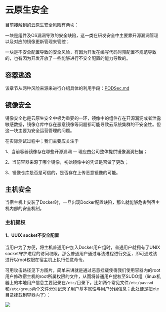 # 云原生安全

目前接触到的云原生安全风险有两块：

一块是组件及OS漏洞导致的安全缺陷，这一类在研发安全中主要靠开源漏洞管理以及对应的镜像更新管理来管控；

一块是不安全配置导致的安全风险，有因为开发在编写代码时预配置不规范导致的，也有因为开发开放了一些能够进行不安全配置的能力导致的。

## 容器逃逸

该章节从两种风险来源来进行介绍具体的利用手段：[PODSec.md](PODSec.md)

## 镜像安全

镜像安全也是云原生安全中极为重要的一环，镜像中的组件存在开源漏洞或者泄露敏感数据，镜像仓库中存在恶意镜像等问题都可能导致云系统集群的不安全性。但这一块主要为安全运营管理的问题。

在实际测试过程中；我们主要应关注于

1、当前容器镜像存在哪些开源漏洞 -- 理应由公司整体提供镜像漏洞扫描；

2、当前容器来源于哪个镜像，初始镜像中的凭证是否做了更改；

3、镜像仓库是否是可信的，是否存在上传恶意镜像的可能。

## 主机安全

当宿主机上安装了Docker时，一旦出现Docker配置缺陷，那么就能够危害到宿主机内部的安全机制。

### 主机提权

#### 1、UUIX socket不安全配置

当用户为了方便，将主机普通用户加入Docker用户组时，普通用户就拥有了UNIX socket守护进程的访问权限，那么普通用户通过与该进程进行交互，即可通过该进行以root权限在宿主机上执行任意命令。

可用攻击路径见下方图片，简单来讲就是通过恶意挂载使得我们使用容器内的root用户修改宿主机的root所属权限的文件，从而将普通用户提权至SUDO组（linux机器上的本地用户信息主要记录在`/etc/`目录下，比如两个常见文件`/etc/passwd`和`/etc/group`两个文件分别记录了用户基本属性与用户分组信息；此处便是把etc目录挂载到容器内了）：

![](G:\ired.team\Notes\img\294874.jpg)
